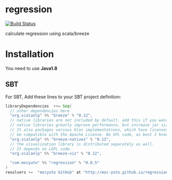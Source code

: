 # regression
[![Build Status](https://travis-ci.org/moc-yuto/regression.svg?branch=master)](https://travis-ci.org/moc-yuto/regression)

calculate regression using scala/breeze

# Installation

You need to use **Java1.8**

## SBT

For SBT, Add these lines to your SBT project definition:

```scala
libraryDependencies  ++= Seq(
  // other dependencies here
  "org.scalanlp" %% "breeze" % "0.12",
  // native libraries are not included by default. add this if you want them (as of 0.7)
  // native libraries greatly improve performance, but increase jar sizes. 
  // It also packages various blas implementations, which have licenses that may or may not
  // be compatible with the Apache License. No GPL code, as best I know.
  "org.scalanlp" %% "breeze-natives" % "0.12",
  // the visualization library is distributed separately as well. 
  // It depends on LGPL code.
  "org.scalanlp" %% "breeze-viz" % "0.12",

  "com.mocyuto" %% "regression" % "0.0.5"
)
resolvers +=  "mocyuto GitHub" at "http://moc-yuto.github.io/regression/repository/"
```
